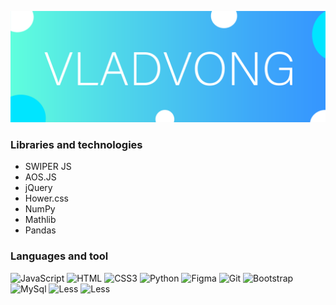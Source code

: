 ![Текст с описанием картинки](/img/NEWLOGO3.svg)
### Libraries and technologies 
* SWIPER JS 
* AOS.JS
* jQuery 
* Hower.css
* NumPy
* Mathlib
* Pandas
### Languages and tool
![JavaScript](https://img.shields.io/badge/-JavaScript-0071FC?style=for-the-badge&logo=JavaScript)
![HTML](https://img.shields.io/badge/-HTML_5-E9E8E8?style=for-the-badge&logo=HTML5)
![CSS3](https://img.shields.io/badge/-CSS_3-0071FC?style=for-the-badge&logo=CSS3)
![Python](https://img.shields.io/badge/-Python-0071FC?style=for-the-badge&logo=Python)
![Figma](https://img.shields.io/badge/-Figma-0071FC?style=for-the-badge&logo=FIGMA)
![Git](https://img.shields.io/badge/-Git-E9E8E8?style=for-the-badge&logo=Git)
![Bootstrap](https://img.shields.io/badge/-Bootstrap-0071FC?style=for-the-badge&logo=Bootstrap)
![MySql](https://img.shields.io/badge/-MySql-E9E8E8?style=for-the-badge&logo=MySql)
![Less](https://img.shields.io/badge/-less-0071FC?style=for-the-badge&logo=less)
![Less](https://img.shields.io/badge/-adobeillustrator-E9E8E8?style=for-the-badge&logo=adobeillustrator)

